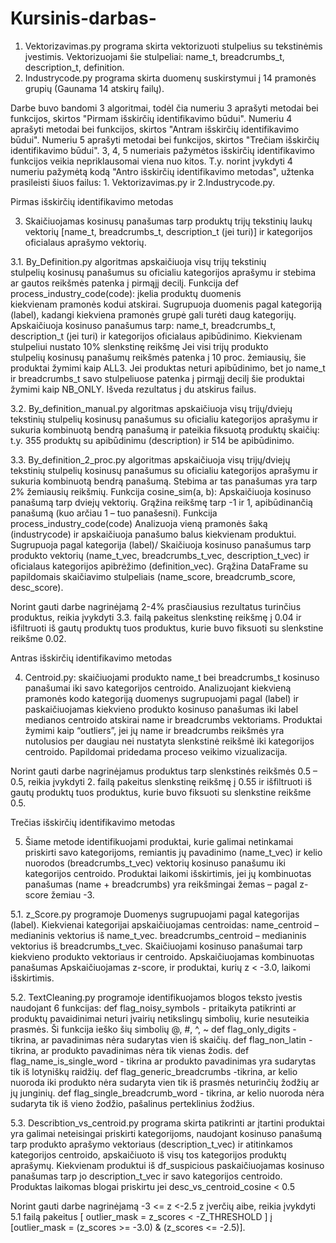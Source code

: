 # Kursinis-darbas-

1. Vektorizavimas.py programa skirta vektorizuoti stulpelius su tekstinėmis įvestimis. Vektorizuojami šie stulpeliai: name_t, breadcrumbs_t, description_t, definition.
2. Industrycode.py programa skirta duomenų suskirstymui į 14 pramonės grupių (Gaunama 14 atskirų failų).

Darbe buvo bandomi 3 algoritmai, todėl čia numeriu 3 aprašyti metodai bei funkcijos, skirtos "Pirmam išskirčių identifikavimo būdui". Numeriu 4 aprašyti metodai bei funkcijos, skirtos "Antram išskirčių identifikavimo būdui". Numeriu 5 aprašyti metodai bei funkcijos, skirtos "Trečiam išskirčių identifikavimo būdui".
3, 4, 5 numeriais pažymėtos išskirčių identifikavimo funkcijos veikia nepriklausomai viena nuo kitos. T.y. norint įvykdyti 4 numeriu pažymėtą kodą "Antro išskirčių identifikavimo metodas", užtenka prasileisti šiuos failus: 1. Vektorizavimas.py ir 2.Industrycode.py.

Pirmas išskirčių identifikavimo metodas

3. Skaičiuojamas kosinusų panašumas tarp produktų trijų tekstinių laukų vektorių [name_t, breadcrumbs_t, description_t (jei turi)] ir kategorijos oficialaus aprašymo vektorių.

3.1. By_Definition.py algoritmas apskaičiuoja visų trijų tekstinių stulpelių kosinusų panašumus su oficialiu kategorijos aprašymu ir stebima ar gautos reikšmės patenka į pirmąjį decilį.
Funkcija def process_industry_code(code): įkelia produktų duomenis kiekvienam pramonės kodui atskirai. Sugrupuoja duomenis pagal kategoriją (label), kadangi kiekviena pramonės grupė gali turėti daug kategorijų.
Apskaičiuoja kosinuso panašumus tarp: name_t, breadcrumbs_t, description_t (jei turi) ir kategorijos oficialaus apibūdinimo.
Kiekvienam stulpeliui nustato 10% slenkstinę reikšmę
Jei visi trijų produkto stulpelių kosinusų panašumų reikšmės patenka į 10 proc. žemiausių, šie produktai žymimi kaip ALL3.
Jei produktas neturi apibūdinimo, bet jo name_t ir breadcrumbs_t savo stulpeliuose patenka į pirmąjį decilį šie produktai žymimi kaip NB_ONLY.
Išveda rezultatus į du atskirus failus.

3.2. By_definition_manual.py algoritmas apskaičiuoja visų trijų/dviejų tekstinių stulpelių kosinusų panašumus su oficialiu kategorijos aprašymu ir sukuria kombinuotą bendrą panašumą ir pateikia fiksuotą produktų skaičių: t.y. 355 produktų su apibūdinimu (description) ir 514 be apibūdinimo.

3.3. By_definition_2_proc.py algoritmas apskaičiuoja visų trijų/dviejų tekstinių stulpelių kosinusų panašumus su oficialiu kategorijos aprašymu ir sukuria kombinuotą bendrą panašumą. Stebima ar tas panašumas yra tarp 2% žemiausių reikšmių.
Funkcija cosine_sim(a, b): Apskaičiuoja kosinuso panašumą tarp dviejų vektorių. Grąžina reikšmę tarp -1 ir 1, apibūdinančią panašumą (kuo arčiau 1 – tuo panašesni).
Funkcija process_industry_code(code) Analizuoja vieną pramonės šaką (industrycode) ir apskaičiuoja panašumo balus kiekvienam produktui. Sugrupuoja pagal kategorija (label)/
Skaičiuoja kosinuso panašumus tarp produkto vektorių (name_t_vec, breadcrumbs_t_vec, description_t_vec) ir oficialaus kategorijos apibrėžimo (definition_vec).
Grąžina DataFrame su papildomais skaičiavimo stulpeliais (name_score, breadcrumb_score, desc_score).

Norint gauti darbe nagrinėjamą 2-4% prasčiausius rezultatus turinčius produktus, reikia įvykdyti 3.3. failą pakeitus slenkstinę reikšmę į 0.04 ir išfiltruoti iš gautų produktų tuos produktus, kurie buvo fiksuoti su slenkstine reikšme 0.02.

Antras išskirčių identifikavimo metodas

4. Centroid.py: skaičiuojami produkto name_t bei breadcrumbs_t kosinuso panašumai iki savo kategorijos centroido. Analizuojant kiekvieną pramonės kodo kategoriją duomenys sugrupuojami pagal (label) ir paskaičiuojamas kiekvieno produkto kosinuso panašumas iki label medianos centroido atskirai name ir breadcrumbs vektoriams. Produktai žymimi kaip “outliers”, jei jų name ir breadcrumbs reikšmės yra nutolusios per daugiau nei nustatyta slenkstinė reikšmė iki kategorijos centroido. Papildomai pridedama proceso veikimo vizualizacija.



Norint gauti darbe nagrinėjamus produktus tarp slenkstinės reikšmės 0.5 – 0.5, reikia įvykdyti 2. failą pakeitus slenkstinę reikšmę į 0.55 ir išfiltruoti iš gautų produktų tuos produktus, kurie buvo fiksuoti su slenkstine reikšme 0.5.

Trečias išskirčių identifikavimo metodas

5. Šiame metode identifikuojami produktai, kurie galimai netinkamai priskirti savo kategorijoms, remiantis jų pavadinimo (name_t_vec) ir kelio nuorodos (breadcrumbs_t_vec) vektorių kosinuso panašumu iki kategorijos centroido. Produktai laikomi išskirtimis, jei jų kombinuotas panašumas (name + breadcrumbs) yra reikšmingai žemas – pagal z-score žemiau -3.

5.1. z_Score.py programoje
Duomenys sugrupuojami pagal kategorijas (label).
Kiekvienai kategorijai apskaičiuojamas centroidas:
name_centroid – medianinis vektorius iš name_t_vec.
breadcrumbs_centroid – medianinis vektorius iš breadcrumbs_t_vec.
Skaičiuojami kosinuso panašumai tarp kiekvieno produkto vektoriaus ir centroido.
Apskaičiuojamas kombinuotas panašumas
Apskaičiuojamas z-score, ir produktai, kurių z < -3.0, laikomi išskirtimis.

5.2. TextCleaning.py programoje identifikuojamos blogos teksto įvestis naudojant 6 funkcijas:
def flag_noisy_symbols - pritaikyta patikrinti ar produktų pavaidinimai neturi įvairių netikslingų simbolių, kurie nesuteikia prasmės. Ši funkcija ieško šių simbolių @, #, ^, ~
def flag_only_digits - tikrina, ar pavadinimas nėra sudarytas vien iš skaičių.
def flag_non_latin - tikrina, ar produkto pavadinimas nėra tik vienas žodis.
def flag_name_is_single_word - tikrina ar produkto pavadinimas yra sudarytas tik iš lotyniškų raidžių.
def flag_generic_breadcrumbs -tikrina, ar kelio nuoroda iki produkto nėra sudaryta vien tik iš prasmės neturinčių žodžių ar jų junginių.
def flag_single_breadcrumb_word - tikrina, ar kelio nuoroda nėra sudaryta tik iš vieno žodžio, pašalinus perteklinius žodžius.

5.3. Describtion_vs_centroid.py programa skirta patikrinti ar įtartini produktai yra galimai neteisingai priskirti kategorijoms, naudojant kosinuso panašumą tarp produkto aprašymo vektoriaus (description_t_vec) ir atitinkamos kategorijos centroido, apskaičiuoto iš visų tos kategorijos produktų aprašymų.
Kiekvienam produktui iš df_suspicious paskaičiuojamas kosinuso panašumas tarp jo description_t_vec ir savo kategorijos centroido.
Produktas laikomas blogai priskirtu jei desc_vs_centroid_cosine < 0.5

Norint gauti darbe nagrinėjamą -3 <= z <-2.5 z įverčių aibe, reikia įvykdyti 5.1 failą pakeitus [ outlier_mask = z_scores < -Z_THRESHOLD ] į [outlier_mask = (z_scores >= -3.0) & (z_scores <= -2.5)].

















